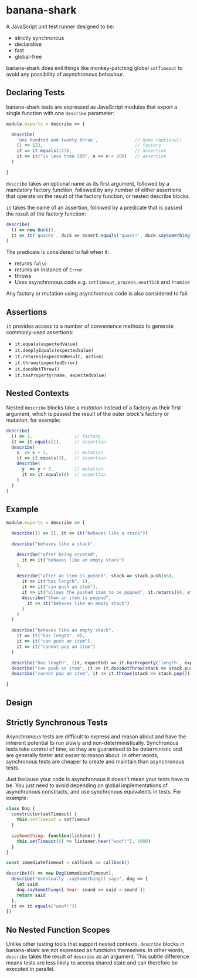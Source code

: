 # banana-shark

A JavaScript unit test runner designed to be:

* strictly synchronous
* declarative
* fast
* global-free

banana-shark does evil things like monkey-patching global `setTimeout` to avoid
any possibility of asynchronous behaviour.

## Declaring Tests

banana-shark tests are expressed as JavaScript modules that export a single
function with one `describe` parameter:

```js
module.exports = describe => {

  describe(
    'one hundred and twenty three',              // name (optional)
    () => 123,                                   // factory
    it => it.equals(123),                        // assertion
    it => it("is less than 200", n => n < 200)   // assertion
  )

}
```

`describe` takes an optional name as its first argument, followed by a mandatory
factory function, followed by any number of either assertions that operate on
the result of the factory function, or nested describe blocks.

`it` takes the name of an assertion, followed by a predicate that is passed
the result of the factory function:

```js
describe(
  () => new Duck(),
  it => it('quacks', duck => assert.equals('quack!', duck.saySomething()))
)
```

The predicate is considered to fail when it:

* returns `false`
* returns an instance of `Error`
* throws
* Uses asynchronous code e.g. `setTimeout`, `process.nextTick` and `Promise`

Any factory or mutation using asynchronous code is also considered to fail.

## Assertions

`it` provides access to a number of convenience methods to generate
commonly-used assertions:

* `it.equals(expectedValue)`
* `it.deeplyEquals(expectedValue)`
* `it.returns(expectedResult, action)`
* `it.throws(expectedError)`
* `it.doesNotThrow()`
* `it.hasProperty(name, expectedValue)`

## Nested Contexts

Nested `describe` blocks take a _mutation_ instead of a factory as their first
argument, which is passed the result of the outer block's factory or mutation,
for example:

```js
describe(
  () => 1,                // factory
  it => it.equals(1),     // assertion
  describe(
    x  => x + 2,          // mutation
    it => it.equals(3),   // assertion
    describe(
      y  => y + 3,        // mutation
      it => it.equals(6)  // assertion
    )
  )
)
```

## Example

```js
module.exports = describe => {

  describe(() => [], it => it("behaves like a stack"))

  describe("behaves like a stack",

    describe("after being created",
      it => it("behaves like an empty stack")
    ),

    describe("after an item is pushed", stack => stack.push(66),
      it => it("has length", 1),
      it => it("can push an item"),
      it => it("allows the pushed item to be popped", it.returns(66, stack => stack.pop())),
      describe("then an item is popped",
        it => it("behaves like an empty stack")
      )
    )
  )

  describe("behaves like an empty stack",
    it => it("has length", 0),
    it => it("can push an item"),
    it => it("cannot pop an item")
  )

  describe("has length", (it, expected) => it.hasProperty('length', expected))
  describe("can push an item", it => it.doesNotThrow(stack => stack.push(42)))
  describe("cannot pop an item", it => it.throws(stack => stack.pop()))

}
```

## Design

## Strictly Synchronous Tests

Asynchronous tests are difficult to express and reason about and have the
inherent potential to run slowly and non-deterministically. Synchronous tests
take control of time, so they are guaranteed to be deterministic and are
generally faster and easier to reason about. In other words, synchronous tests
are cheaper to create and maintain than asynchronous tests.

Just because your code is asynchronous it doesn't mean your tests have to be.
You just need to avoid depending on global implementations of asynchronous
constructs, and use synchronous equivalents in tests. For example:

```js
class Dog {
  constructor(setTimeout) {
    this.setTimeout = setTimeout
  }

  saySomething: function(listener) {
    this.setTimeout(() => listener.hear("woof!"), 1000)
  }
}

const immediateTimeout = callback => callback()

describe(() => new Dog(immediateTimeout),  
  describe("eventually .saySomething() says", dog => {
    let said
    dog.saySomething({ hear: sound => said = sound })
    return said
  },
  it => it.equals("woof!"))
})
```

## No Nested Function Scopes

Unlike other testing tools that support nested contexts, `describe` blocks in
banana-shark are not expressed as functions themselves. In other words,
`describe` takes the result of `describe` as an argument. This subtle
difference means tests are less likely to access shared state and can therefore
be executed in parallel.
